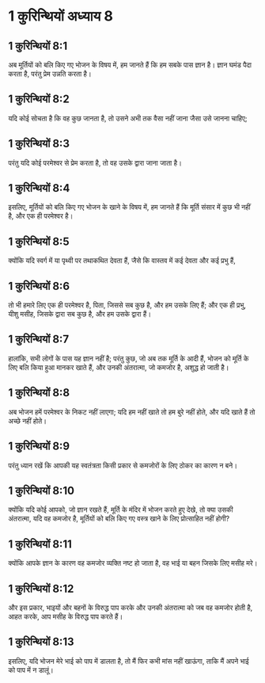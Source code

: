 # 1 कुरिन्थियों अध्याय 8

## 1 कुरिन्थियों 8:1

अब मूर्तियों को बलि किए गए भोजन के विषय में, हम जानते हैं कि हम सबके पास ज्ञान है। ज्ञान घमंड पैदा करता है, परंतु प्रेम उन्नति करता है।

## 1 कुरिन्थियों 8:2

यदि कोई सोचता है कि वह कुछ जानता है, तो उसने अभी तक वैसा नहीं जाना जैसा उसे जानना चाहिए;

## 1 कुरिन्थियों 8:3

परंतु यदि कोई परमेश्वर से प्रेम करता है, तो वह उसके द्वारा जाना जाता है।

## 1 कुरिन्थियों 8:4

इसलिए, मूर्तियों को बलि किए गए भोजन के खाने के विषय में, हम जानते हैं कि मूर्ति संसार में कुछ भी नहीं है, और एक ही परमेश्वर है।

## 1 कुरिन्थियों 8:5

क्योंकि यदि स्वर्ग में या पृथ्वी पर तथाकथित देवता हैं, जैसे कि वास्तव में कई देवता और कई प्रभु हैं,

## 1 कुरिन्थियों 8:6

तो भी हमारे लिए एक ही परमेश्वर है, पिता, जिससे सब कुछ है, और हम उसके लिए हैं; और एक ही प्रभु, यीशु मसीह, जिसके द्वारा सब कुछ है, और हम उसके द्वारा हैं।

## 1 कुरिन्थियों 8:7

हालांकि, सभी लोगों के पास यह ज्ञान नहीं है; परंतु कुछ, जो अब तक मूर्ति के आदी हैं, भोजन को मूर्ति के लिए बलि किया हुआ मानकर खाते हैं, और उनकी अंतरात्मा, जो कमजोर है, अशुद्ध हो जाती है।

## 1 कुरिन्थियों 8:8

अब भोजन हमें परमेश्वर के निकट नहीं लाएगा; यदि हम नहीं खाते तो हम बुरे नहीं होते, और यदि खाते हैं तो अच्छे नहीं होते।

## 1 कुरिन्थियों 8:9

परंतु ध्यान रखें कि आपकी यह स्वतंत्रता किसी प्रकार से कमजोरों के लिए ठोकर का कारण न बने।

## 1 कुरिन्थियों 8:10

क्योंकि यदि कोई आपको, जो ज्ञान रखते हैं, मूर्ति के मंदिर में भोजन करते हुए देखे, तो क्या उसकी अंतरात्मा, यदि वह कमजोर है, मूर्तियों को बलि किए गए वस्त्र खाने के लिए प्रोत्साहित नहीं होगी?

## 1 कुरिन्थियों 8:11

क्योंकि आपके ज्ञान के कारण वह कमजोर व्यक्ति नष्ट हो जाता है, वह भाई या बहन जिसके लिए मसीह मरे।

## 1 कुरिन्थियों 8:12

और इस प्रकार, भाइयों और बहनों के विरुद्ध पाप करके और उनकी अंतरात्मा को जब वह कमजोर होती है, आहत करके, आप मसीह के विरुद्ध पाप करते हैं।

## 1 कुरिन्थियों 8:13

इसलिए, यदि भोजन मेरे भाई को पाप में डालता है, तो मैं फिर कभी मांस नहीं खाऊंगा, ताकि मैं अपने भाई को पाप में न डालूं।
